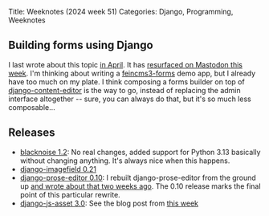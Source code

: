 Title: Weeknotes (2024 week 51)
Categories: Django, Programming, Weeknotes

## Building forms using Django

I last wrote about this topic [in April](https://406.ch/writing/building-forms-with-the-django-admin/). It has [resurfaced on Mastodon this week](https://mastodon.social/@webology/113669270531953652). I'm thinking about writing a [feincms3-forms](https://github.com/feincms/feincms3-forms) demo app, but I already have too much on my plate. I think composing a forms builder on top of [django-content-editor](https://django-content-editor.readthedocs.io/) is the way to go, instead of replacing the admin interface altogether -- sure, you can always do that, but it's so much less composable...

## Releases

- [blacknoise 1.2](https://pypi.org/project/blacknoise/): No real changes, added support for Python 3.13 basically without changing anything. It's always nice when this happens.
- [django-imagefield 0.21](https://pypi.org/project/django-imagefield/)
- [django-prose-editor 0.10](https://pypi.org/project/django-prose-editor/): I rebuilt django-prose-editor from the ground up [and wrote about that two weeks ago](https://406.ch/writing/rebuilding-django-prose-editor-from-the-ground-up/). The 0.10 release marks the final point of this particular rewrite.
- [django-js-asset 3.0](https://pypi.org/project/django-js-asset/): See the blog post from [this week](https://406.ch/writing/object-based-assets-for-django-s-forms-media/)
